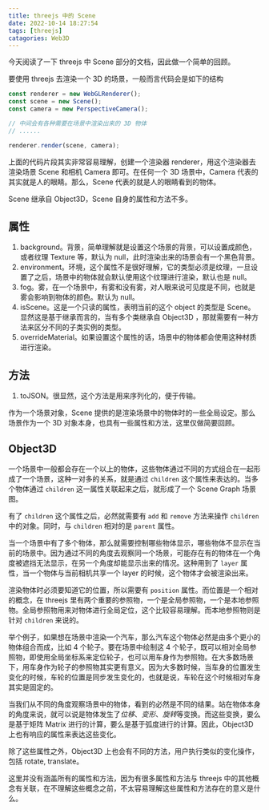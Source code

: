 ```yaml
---
title: threejs 中的 Scene
date: 2022-10-14 18:27:54
tags: [threejs]
catagories: Web3D
---
```


今天阅读了一下 threejs 中 Scene 部分的文档，因此做一个简单的回顾。

要使用 threejs 去渲染一个 3D 的场景，一般而言代码会是如下的结构

```javascript
const renderer = new WebGLRenderer();
const scene = new Scene();
const camera = new PerspectiveCamera();

// 中间会有各种需要在场景中渲染出来的 3D 物体
// ......

renderer.render(scene, camera);
```

<!--more-->

上面的代码片段其实非常容易理解，创建一个渲染器 renderer，用这个渲染器去渲染场景 Scene 和相机 Camera 即可。在任何一个 3D 场景中，Camera 代表的其实就是人的眼睛。那么，Scene 代表的就是人的眼睛看到的物体。

Scene 继承自 Object3D，Scene 自身的属性和方法不多。

## 属性

1. background。背景，简单理解就是设置这个场景的背景，可以设置成颜色，或者纹理 Texture 等，默认为 null，此时渲染出来的场景会有一个黑色背景。
2. environment。环境，这个属性不是很好理解，它的类型必须是纹理，一旦设置了之后，场景中的物体就会默认使用这个纹理进行渲染，默认也是 null。
3. fog。雾，在一个场景中，有雾和没有雾，对人眼来说可见度是不同，也就是雾会影响到物体的颜色。默认为 null。
4. isScene。这是一个只读的属性，表明当前的这个 object 的类型是 Scene。显然这是基于继承而言的，当有多个类继承自 Object3D ，那就需要有一种方法来区分不同的子类实例的类型。
5. overrideMaterial。如果设置这个属性的话，场景中的物体都会使用这种材质进行渲染。

## 方法

1. toJSON。很显然，这个方法是用来序列化的，便于传输。

作为一个场景对象，Scene 提供的是渲染场景中的物体时的一些全局设定。那么场景作为一个 3D 对象本身，也具有一些属性和方法，这里仅做简要回顾。

## Object3D

一个场景中一般都会存在一个以上的物体，这些物体通过不同的方式组合在一起形成了一个场景，这种一对多的关系，就是通过 `children` 这个属性来表达的。当多个物体通过 `children` 这一属性关联起来之后，就形成了一个 Scene Graph 场景图。

有了 `children` 这个属性之后，必然就需要有 `add` 和 `remove` 方法来操作 `children` 中的对象。同时，与 `children` 相对的是 `parent` 属性。

当一个场景中有了多个物体，那么就需要控制哪些物体显示，哪些物体不显示在当前的场景中。因为通过不同的角度去观察同一个场景，可能存在有的物体在一个角度被遮挡无法显示，在另一个角度却能显示出来的情况。这种用到了 `layer` 属性，当一个物体与当前相机共享一个 layer 的时候，这个物体才会被渲染出来。

渲染物体时必须要知道它的位置，所以需要有 `position` 属性。而位置是一个相对的概念，在 threejs 里有两个重要的参照物，一个是全局参照物，一个是本地参照物。全局参照物用来对物体进行全局定位，这个比较容易理解。而本地参照物则是针对 `children` 来说的。

举个例子，如果想在场景中渲染一个汽车，那么汽车这个物体必然是由多个更小的物体组合而成，比如 4 个轮子。要在场景中绘制这 4 个轮子，既可以相对全局参照物，即使用全局坐标系来定位轮子，也可以用车身作为参照物。在大多数场景下，用车身作为轮子的参照物其实更有意义。因为大多数时候，当车身的位置发生变化的时候，车轮的位置是同步发生变化的，也就是说，车轮在这个时候相对车身其实是固定的。

当我们从不同的角度观察场景中的物体，看到的必然是不同的结果。站在物体本身的角度来说，就可以说是物体发生了*位移*、*变形*、*旋转*等变换。而这些变换，要么是基于矩阵 Matrix 进行的计算，要么是基于弧度进行的计算。因此，Object3D 上也有响应的属性来表达这些变化。

除了这些属性之外，Object3D 上也会有不同的方法，用户执行类似的变化操作，包括 rotate, translate。

这里并没有涵盖所有的属性和方法，因为有很多属性和方法与 threejs 中的其他概念有关联，在不理解这些概念之前，不太容易理解这些属性和方法存在的意义是什么。
